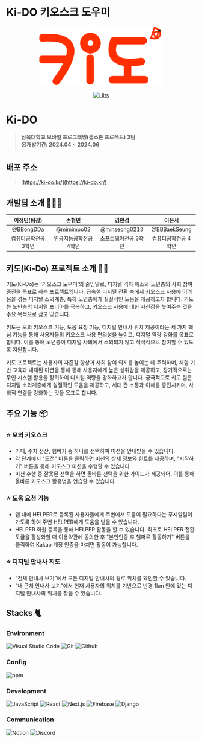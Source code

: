 # Ki-DO 키오스크 도우미

<div align="center">
<img width="329" alt="image" src="public/imgs/logo.svg">

[![Hits](https://hits.seeyoufarm.com/api/count/incr/badge.svg?url=https%3A%2F%2Fgithub.com%2FK-i-D-O%2FKi-DO%2F&count_bg=%23E55D44&title_bg=%23555555&icon=&icon_color=%23E7E7E7&title=hits&edge_flat=false)](https://hits.seeyoufarm.com)

</div>

# Ki-DO
> **삼육대학교 모바일 프로그래밍(캡스톤 프로젝트) 3팀** <br/> **⏲️개발기간: 2024.04 ~ 2024.06**

## 배포 주소

> [https://ki-do.kr/](https://ki-do.kr/) <br>

## 개발팀 소개 🧑‍🤝‍🧑

|      이정민(팀장)       |          손형민         |       김민성         |       이은서        |                                                                                                             
| :---------------: | :---------------------: | :-----------------: | :----------------: |
|   [@BBongDDa](https://github.com/BBongDDa)   |    [@mimimoo02](https://github.com/mimimoo02)  | [@minseong0213](https://github.com/minseong0213)  | [@BBBaekSeung](https://github.com/BBBaekSeung) |
| 컴퓨터공학전공 3학년 | 인공지능공학전공 4학년 | 소프트웨어전공 3학년 | 컴퓨터공학전공 4학년 |

## 키도(Ki-Do) 프로젝트 소개 👨‍🏫

키도(Ki-Do)는 '키오스크 도우미'의 줄임말로, 디지털 격차 해소와 노년층의 사회 참여 증진을 목표로 하는 프로젝트입니다. 급속한 디지털 전환 속에서 키오스크 사용에 어려움을 겪는 디지털 소외계층, 특히 노년층에게 실질적인 도움을 제공하고자 합니다. 키도는 노년층의 디지털 포비아를 극복하고, 키오스크 사용에 대한 자신감을 높여주는 것을 주요 목적으로 삼고 있습니다.

키도는 모의 키오스크 기능, 도움 요청 기능, 디지털 안내사 위치 제공이라는 세 가지 핵심 기능을 통해 사용자들의 키오스크 사용 편의성을 높이고, 디지털 역량 강화를 목표로 합니다. 이를 통해 노년층이 디지털 사회에서 소외되지 않고 적극적으로 참여할 수 있도록 지원합니다.

키도 프로젝트는 사용자의 자존감 향상과 사회 참여 의지를 높이는 데 주력하며, 체험 기반 교육과 내재된 미션을 통해 통해 사용자에게 높은 성취감을 제공하고, 장기적으로는 무인 시스템 활용을 장려하여 디지털 역량을 강화하고자 합니다. 궁극적으로 키도 팀은 디지털 소외계층에게 실질적인 도움을 제공하고, 세대 간 소통과 이해를 증진시키며, 사회적 연결을 강화하는 것을 목표로 합니다.


## 주요 기능 📦

### ⭐️ 모의 키오스크
- 카페, 주차 정산, 햄버거 중 하나를 선택하여 미션을 안내받을 수 있습니다. 
- 각 단계에서 "도전" 버튼을 클릭하면 미션의 상세 정보와 힌트를 제공하며, "시작하기" 버튼을 통해 키오스크 미션을 수행할 수 있습니다.
- 미션 수행 중 잘못된 선택을 하면 올바른 선택을 위한 가이드가 제공되어, 이를 통해 올바른 키오스크 활용법을 연습할 수 있습니다.


### ⭐️ 도움 요청 기능
- 앱 내에 HELPER로 등록된 사용자들에게 주변에서 도움이 필요하다는 푸시알림이 가도록 하여 주변 HELPER에게 도움을 받을 수 있습니다.
- HELPER 회원 등록을 통해 HELPER 활동을 할 수 있습니다. 최초로 HELPER 전환 토글을 활성화할 때 이용약관에 동의한 후 "본인인증 후 헬퍼로 활동하기" 버튼을 클릭하여 Kakao 계정 인증을 마치면 활동이 가능합니다.


### ⭐️ 디지털 안내사 지도
- “전체 안내사 보기”에서 모든 디지털 안내사의 경로 위치를 확인할 수 있습니다.
- “내 근처 안내사 보기”에서 현재 사용자의 위치를 기반으로 반경 1km 안에 있는 디지털 안내사의 위치를 찾을 수 있습니다. 


## Stacks 🐈

### Environment
![Visual Studio Code](https://img.shields.io/badge/Visual%20Studio%20Code-007ACC?style=for-the-badge&logo=Visual%20Studio%20Code&logoColor=white)
![Git](https://img.shields.io/badge/Git-F05032?style=for-the-badge&logo=Git&logoColor=white)
![Github](https://img.shields.io/badge/GitHub-181717?style=for-the-badge&logo=GitHub&logoColor=white)             

### Config
![npm](https://img.shields.io/badge/npm-CB3837?style=for-the-badge&logo=npm&logoColor=white)        

### Development
![JavaScript](https://img.shields.io/badge/JavaScript-F7DF1E?style=for-the-badge&logo=Javascript&logoColor=white)
![React](https://img.shields.io/badge/React-20232A?style=for-the-badge&logo=react&logoColor=61DAFB)
![Next.js](https://img.shields.io/badge/Next.js-000000?style=for-the-badge&logo=Next.js&logoColor=white)
![Firebase](https://img.shields.io/badge/firebase-a08021?style=for-the-badge&logo=firebase&logoColor=ffcd34)
![Django](https://img.shields.io/badge/django-%23092E20.svg?style=for-the-badge&logo=django&logoColor=white)

### Communication
![Notion](https://img.shields.io/badge/Notion-000000?style=for-the-badge&logo=Notion&logoColor=white)
![Discord](https://img.shields.io/badge/Discord-7289DA?style=for-the-badge&logo=discord&logoColor=white)



